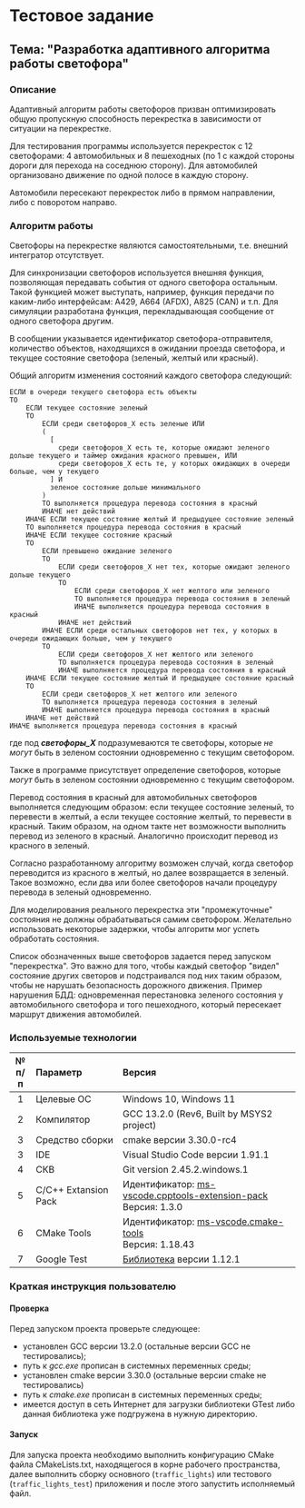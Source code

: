 # Тестовое задание

## Тема: "Разработка адаптивного алгоритма работы светофора"

### Описание

Адаптивный алгоритм работы светофоров призван оптимизировать общую пропускную способность перекрестка в зависимости от ситуации на перекрестке.

Для тестирования программы используется перекресток с 12 светофорами: 4 автомобильных и 8 пешеходных (по 1 с каждой стороны дороги для перехода на соседнюю сторону). Для автомобилей организовано движение по одной полосе в каждую сторону.

Автомобили пересекают перекресток либо в прямом направлении, либо с поворотом направо.

### Алгоритм работы

Светофоры на перекрестке являются самостоятельными, т.е. внешний интегратор отсутствует.

Для синхронизации светофоров используется внешняя функция, позволяющая передавать события от одного светофора остальным. Такой функцией может выступать, например, функция передачи по каким-либо интерфейсам: A429, A664 (AFDX), A825 (CAN) и т.п. Для симуляции разработана функция, перекладывающая сообщение от одного светофора другим.

В сообщении указывается идентификатор светофора-отправителя, количество объектов, находящихся в ожидании проезда светофора, и текущее состояние светофора (зеленый, желтый или красный).

Общий алгоритм изменения состояний каждого светофора следующий:

```
ЕСЛИ в очереди текущего светофора есть объекты
ТО
    ЕСЛИ текущее состояние зеленый
    ТО
        ЕСЛИ среди светофоров_X есть зеленые ИЛИ
        (
          [
            среди светофоров_X есть те, которые ожидают зеленого дольше текущего и таймер ожидания красного превышен, ИЛИ
            среди светофоров_X есть те, у которых ожидающих в очереди больше, чем у текущего
          ] И
          зеленое состояние дольше минимального
        )
        ТО выполняется процедура перевода состояния в красный
        ИНАЧЕ нет действий
    ИНАЧЕ ЕСЛИ текущее состояние желтый И предыдущее состояние зеленый
    ТО выполняется процедура перевода состояния в красный
    ИНАЧЕ ЕСЛИ текущее состояние красный
    ТО
        ЕСЛИ превышено ожидание зеленого
        ТО
            ЕСЛИ среди светофоров_X нет тех, которые ожидают зеленого дольше текущего
            ТО
                ЕСЛИ среди светофоров_X нет желтого или зеленого
                ТО выполняется процедура перевода состояния в зеленый
                ИНАЧЕ выполняется процедура перевода состояния в красный
            ИНАЧЕ нет действий
        ИНАЧЕ ЕСЛИ среди остальных светофоров нет тех, у которых в очереди ожидающих больше, чем у текущего
        ТО
            ЕСЛИ среди светофоров_X нет желтого или зеленого
            ТО выполняется процедура перевода состояния в зеленый
            ИНАЧЕ выполняется процедура перевода состояния в красный
    ИНАЧЕ ЕСЛИ текущее состояние желтый И предыдущее состояние красный
    ТО
        ЕСЛИ среди светофоров_X нет желтого или зеленого
        ТО выполняется процедура перевода состояния в зеленый
        ИНАЧЕ выполняется процедура перевода состояния в красный
    ИНАЧЕ нет действий
ИНАЧЕ выполняется процедура перевода состояния в красный
```

где под ___светофоры_X___ подразумеваются те светофоры, которые _не могут_ быть в зеленом состоянии одновременно с текущим светофором.

Также в программе присутствует определение светофоров, которые _могут_ быть в зеленом состоянии одновременно с текущим светофором.

Перевод состояния в красный для автомобильных светофоров выполняется следующим образом: если текущее состояние зеленый, то перевести в желтый, а если текущее состояние желтый, то перевести в красный. Таким образом, на одном такте нет возможности выполнить перевод из зеленого в красный. Аналогично происходит перевод из красного в зеленый.

Согласно разработанному алгоритму возможен случай, когда светофор переводится из красного в желтый, но далее возвращается в зеленый. Такое возможно, если два или более светофоров начали процедуру перевода в зеленый одновременно.

Для моделирования реального перекрестка эти "промежуточные" состояния не должны обрабатываться самим светофором. Желательно использовать некоторые задержки, чтобы алгоритм мог успеть обработать состояния.

Список обозначенных выше светофоров задается перед запуском "перекрестка". Это важно для того, чтобы каждый светофор "видел" состояние других светоров и подстраивался под них таким образом, чтобы не нарушать безопасность дорожного движения. Пример нарушения БДД: одновременная перестановка зеленого состояния у автомобильного светофора и того пешеходного, который пересекает маршрут движения автомобилей.

### Используемые технологии

|№<br>п/п|Параметр|Версия|
|:-:|:-|:-|
|1|Целевые ОС|Windows 10, Windows 11|
|2|Компилятор|GCC 13.2.0 (Rev6, Built by MSYS2 project)|
|3|Средство сборки|cmake версии 3.30.0-rc4|
|3|IDE|Visual Studio Code версии 1.91.1|
|4|СКВ|Git version 2.45.2.windows.1|
|5|C/C++ Extansion Pack|Идентификатор: [ms-vscode.cpptools-extension-pack](https://marketplace.visualstudio.com/items?itemName=ms-vscode.cpptools-extension-pack "C/C++ Extansion Pack - VS Code")<br>Версия: 1.3.0|
|6|CMake Tools|Идентификатор: [ms-vscode.cmake-tools](https://marketplace.visualstudio.com/items?itemName=ms-vscode.cmake-tools "CMake Tools - VS Code")<br>Версия: 1.18.43|
|7|Google Test|[Библиотека](https://github.com/google/googletest/archive/refs/tags/release-1.12.1.zip "Google Test - GitHub") версии 1.12.1|

### Краткая инструкция пользователю

#### Проверка
Перед запуском проекта проверьте следующее:
- установлен GCC версии 13.2.0 (остальные версии GCC не тестировались);
- путь к _gcc.exe_ прописан в системных переменных среды;
- установлен cmake версии 3.30.0 (остальные версии cmake не тестировались)
- путь к _cmake.exe_ прописан в системных переменных среды;
- имеется доступ в сеть Интернет для загрузки библиотеки GTest либо данная библиотека уже подгружена в нужную директорию.

#### Запуск
Для запуска проекта необходимо выполнить конфигурацию CMake файла CMakeLists.txt, находящегося в корне рабочего пространства, далее выполнить сборку основного (```traffic_lights```) или тестового (```traffic_lights_test```) приложения и после этого запустить исполняемый файл.
